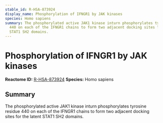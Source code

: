 ```yaml
---
stable_id: R-HSA-873924
display_name: Phosphorylation of IFNGR1 by JAK kinases
species: Homo sapiens
summary: The phosphorylated active JAK1 kinase inturn phosphorylates tyrosine residue
  440 on each of the IFNGR1 chains to form two adjacent docking sites for the latent
  STAT1 SH2 domains.
---
```


# Phosphorylation of IFNGR1 by JAK kinases
**Reactome ID:** [R-HSA-873924](https://reactome.org/content/detail/R-HSA-873924)
**Species:** Homo sapiens

## Summary

The phosphorylated active JAK1 kinase inturn phosphorylates tyrosine residue 440 on each of the IFNGR1 chains to form two adjacent docking sites for the latent STAT1 SH2 domains.
